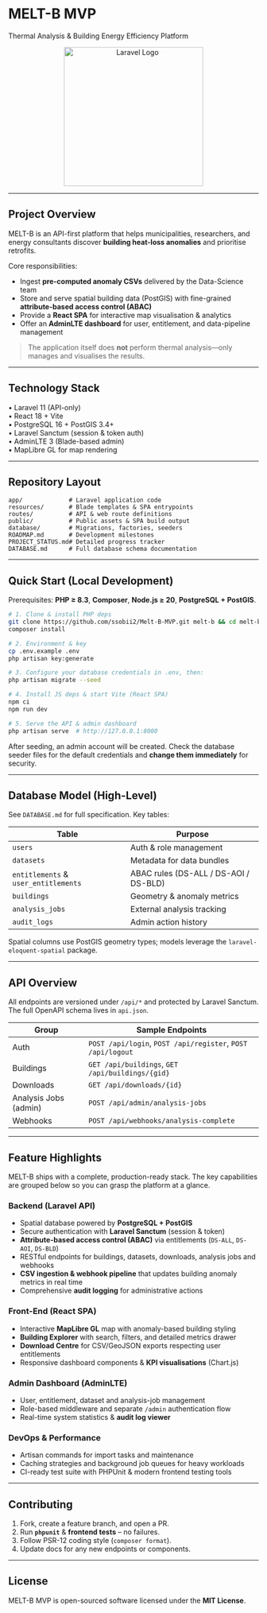 # MELT-B MVP  
Thermal Analysis & Building Energy Efficiency Platform

<p align="center">
  <img src="https://raw.githubusercontent.com/laravel/art/master/logo-lockup/5%20SVG/2%20CMYK/1%20Full%20Color/laravel-logolockup-cmyk-red.svg" width="280" alt="Laravel Logo" />
</p>

---

## Project Overview

MELT-B is an API-first platform that helps municipalities, researchers, and energy consultants discover **building heat-loss anomalies** and prioritise retrofits.

Core responsibilities:

- Ingest **pre-computed anomaly CSVs** delivered by the Data-Science team
- Store and serve spatial building data (PostGIS) with fine-grained **attribute-based access control (ABAC)**
- Provide a **React SPA** for interactive map visualisation & analytics
- Offer an **AdminLTE dashboard** for user, entitlement, and data-pipeline management

> The application itself does **not** perform thermal analysis—only manages and visualises the results.

---

## Technology Stack

• Laravel 11 (API-only)  
• React 18 + Vite  
• PostgreSQL 16 + PostGIS 3.4+  
• Laravel Sanctum (session & token auth)  
• AdminLTE 3 (Blade-based admin)  
• MapLibre GL for map rendering

---

## Repository Layout

```
app/             # Laravel application code
resources/       # Blade templates & SPA entrypoints
routes/          # API & web route definitions
public/          # Public assets & SPA build output
database/        # Migrations, factories, seeders
ROADMAP.md       # Development milestones
PROJECT_STATUS.md# Detailed progress tracker
DATABASE.md      # Full database schema documentation
```

---

## Quick Start (Local Development)

Prerequisites: **PHP ≥ 8.3**, **Composer**, **Node.js ≥ 20**, **PostgreSQL + PostGIS**.

```bash
# 1. Clone & install PHP deps
git clone https://github.com/ssobii2/Melt-B-MVP.git melt-b && cd melt-b
composer install

# 2. Environment & key
cp .env.example .env
php artisan key:generate

# 3. Configure your database credentials in .env, then:
php artisan migrate --seed

# 4. Install JS deps & start Vite (React SPA)
npm ci
npm run dev

# 5. Serve the API & admin dashboard
php artisan serve  # http://127.0.0.1:8000
```

After seeding, an admin account will be created. Check the database seeder files for the default credentials and **change them immediately** for security.

---

## Database Model (High-Level)

See `DATABASE.md` for full specification. Key tables:

| Table | Purpose |
|-------|---------|
| `users` | Auth & role management |
| `datasets` | Metadata for data bundles |
| `entitlements` & `user_entitlements` | ABAC rules (DS-ALL / DS-AOI / DS-BLD) |
| `buildings` | Geometry & anomaly metrics |
| `analysis_jobs` | External analysis tracking |
| `audit_logs` | Admin action history |

Spatial columns use PostGIS geometry types; models leverage the `laravel-eloquent-spatial` package.

---

## API Overview

All endpoints are versioned under `/api/*` and protected by Laravel Sanctum. The full OpenAPI schema lives in `api.json`.

| Group | Sample Endpoints |
|-------|-----------------|
| Auth | `POST /api/login`, `POST /api/register`, `POST /api/logout` |
| Buildings | `GET /api/buildings`, `GET /api/buildings/{gid}` |
| Downloads | `GET /api/downloads/{id}` |
| Analysis Jobs (admin) | `POST /api/admin/analysis-jobs` |
| Webhooks | `POST /api/webhooks/analysis-complete` |

---

## Feature Highlights

MELT-B ships with a complete, production-ready stack. The key capabilities are grouped below so you can grasp the platform at a glance.

### Backend (Laravel API)

- Spatial database powered by **PostgreSQL + PostGIS**
- Secure authentication with **Laravel Sanctum** (session & token)
- **Attribute-based access control (ABAC)** via entitlements (`DS-ALL`, `DS-AOI`, `DS-BLD`)
- RESTful endpoints for buildings, datasets, downloads, analysis jobs and webhooks
- **CSV ingestion & webhook pipeline** that updates building anomaly metrics in real time
- Comprehensive **audit logging** for administrative actions

### Front-End (React SPA)

- Interactive **MapLibre GL** map with anomaly-based building styling
- **Building Explorer** with search, filters, and detailed metrics drawer
- **Download Centre** for CSV/GeoJSON exports respecting user entitlements
- Responsive dashboard components & **KPI visualisations** (Chart.js)

### Admin Dashboard (AdminLTE)

- User, entitlement, dataset and analysis-job management
- Role-based middleware and separate `/admin` authentication flow
- Real-time system statistics & **audit log viewer**

### DevOps & Performance

- Artisan commands for import tasks and maintenance
- Caching strategies and background job queues for heavy workloads
- CI-ready test suite with PHPUnit & modern frontend testing tools

---

## Contributing

1. Fork, create a feature branch, and open a PR.  
2. Run **`phpunit`** & **frontend tests** – no failures.  
3. Follow PSR-12 coding style (`composer format`).  
4. Update docs for any new endpoints or components.

---

## License

MELT-B MVP is open-sourced software licensed under the **MIT License**.
